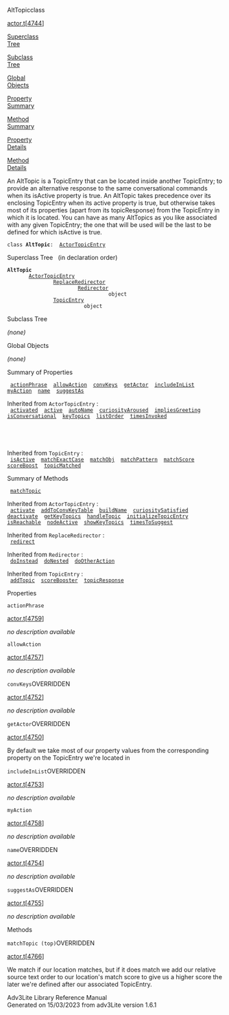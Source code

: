 <span class="title">AltTopic</span><span class="type">class</span>

[actor.t](../file/actor.t.html)\[[4744](../source/actor.t.html#4744)\]

[Superclass  
Tree](#_SuperClassTree_)

[Subclass  
Tree](#_SubClassTree_)

[Global  
Objects](#_ObjectSummary_)

[Property  
Summary](#_PropSummary_)

[Method  
Summary](#_MethodSummary_)

[Property  
Details](#_Properties_)

[Method  
Details](#_Methods_)

<div class="fdesc">

An AltTopic is a TopicEntry that can be located inside another
TopicEntry; to provide an alternative response to the same
conversational commands when its isActive property is true. An AltTopic
takes precedence over its enclosing TopicEntry when its active property
is true, but otherwise takes most of its properties (apart from its
topicResponse) from the TopicEntry in which it is located. You can have
as many AltTopics as you like associated with any given TopicEntry; the
one that will be used will be the last to be defined for which isActive
is true.

`class `**`AltTopic`**` :   `[`ActorTopicEntry`](../object/ActorTopicEntry.html)

</div>

<span id="_SuperClassTree_"></span>

<div class="mjhd">

<span class="hdln">Superclass Tree</span>   (in declaration order)

</div>

**`AltTopic`**  
`         `[`ActorTopicEntry`](../object/ActorTopicEntry.html)  
`                 `[`ReplaceRedirector`](../object/ReplaceRedirector.html)  
`                         `[`Redirector`](../object/Redirector.html)  
`                                 object`  
`                 `[`TopicEntry`](../object/TopicEntry.html)  
`                         object`  
<span id="_SubClassTree_"></span>

<div class="mjhd">

<span class="hdln">Subclass Tree</span>  

</div>

*(none)* <span id="_ObjectSummary_"></span>

<div class="mjhd">

<span class="hdln">Global Objects</span>  

</div>

*(none)* <span id="_PropSummary_"></span>

<div class="mjhd">

<span class="hdln">Summary of Properties</span>  

</div>

` `[`actionPhrase`](#actionPhrase)`  `[`allowAction`](#allowAction)`  `[`convKeys`](#convKeys)`  `[`getActor`](#getActor)`  `[`includeInList`](#includeInList)`  `[`myAction`](#myAction)`  `[`name`](#name)`  `[`suggestAs`](#suggestAs)`  `

Inherited from `ActorTopicEntry` :  
` `[`activated`](../object/ActorTopicEntry.html#activated)`  `[`active`](../object/ActorTopicEntry.html#active)`  `[`autoName`](../object/ActorTopicEntry.html#autoName)`  `[`curiosityAroused`](../object/ActorTopicEntry.html#curiosityAroused)`  `[`impliesGreeting`](../object/ActorTopicEntry.html#impliesGreeting)`  `[`isConversational`](../object/ActorTopicEntry.html#isConversational)`  `[`keyTopics`](../object/ActorTopicEntry.html#keyTopics)`  `[`listOrder`](../object/ActorTopicEntry.html#listOrder)`  `[`timesInvoked`](../object/ActorTopicEntry.html#timesInvoked)`  `

` `

` `

Inherited from `TopicEntry` :  
` `[`isActive`](../object/TopicEntry.html#isActive)`  `[`matchExactCase`](../object/TopicEntry.html#matchExactCase)`  `[`matchObj`](../object/TopicEntry.html#matchObj)`  `[`matchPattern`](../object/TopicEntry.html#matchPattern)`  `[`matchScore`](../object/TopicEntry.html#matchScore)`  `[`scoreBoost`](../object/TopicEntry.html#scoreBoost)`  `[`topicMatched`](../object/TopicEntry.html#topicMatched)`  `

<span id="_MethodSummary_"></span>

<div class="mjhd">

<span class="hdln">Summary of Methods</span>  

</div>

` `[`matchTopic`](#matchTopic)`  `

Inherited from `ActorTopicEntry` :  
` `[`activate`](../object/ActorTopicEntry.html#activate)`  `[`addToConvKeyTable`](../object/ActorTopicEntry.html#addToConvKeyTable)`  `[`buildName`](../object/ActorTopicEntry.html#buildName)`  `[`curiositySatisfied`](../object/ActorTopicEntry.html#curiositySatisfied)`  `[`deactivate`](../object/ActorTopicEntry.html#deactivate)`  `[`getKeyTopics`](../object/ActorTopicEntry.html#getKeyTopics)`  `[`handleTopic`](../object/ActorTopicEntry.html#handleTopic)`  `[`initializeTopicEntry`](../object/ActorTopicEntry.html#initializeTopicEntry)`  `[`isReachable`](../object/ActorTopicEntry.html#isReachable)`  `[`nodeActive`](../object/ActorTopicEntry.html#nodeActive)`  `[`showKeyTopics`](../object/ActorTopicEntry.html#showKeyTopics)`  `[`timesToSuggest`](../object/ActorTopicEntry.html#timesToSuggest)`  `

Inherited from `ReplaceRedirector` :  
` `[`redirect`](../object/ReplaceRedirector.html#redirect)`  `

Inherited from `Redirector` :  
` `[`doInstead`](../object/Redirector.html#doInstead)`  `[`doNested`](../object/Redirector.html#doNested)`  `[`doOtherAction`](../object/Redirector.html#doOtherAction)`  `

Inherited from `TopicEntry` :  
` `[`addTopic`](../object/TopicEntry.html#addTopic)`  `[`scoreBooster`](../object/TopicEntry.html#scoreBooster)`  `[`topicResponse`](../object/TopicEntry.html#topicResponse)`  `

<span id="_Properties_"></span>

<div class="mjhd">

<span class="hdln">Properties</span>  

</div>

<span id="actionPhrase"></span>

`actionPhrase`

[actor.t](../file/actor.t.html)\[[4759](../source/actor.t.html#4759)\]

<div class="desc">

*no description available*

</div>

<span id="allowAction"></span>

`allowAction`

[actor.t](../file/actor.t.html)\[[4757](../source/actor.t.html#4757)\]

<div class="desc">

*no description available*

</div>

<span id="convKeys"></span>

`convKeys`<span class="rem">OVERRIDDEN</span>

[actor.t](../file/actor.t.html)\[[4752](../source/actor.t.html#4752)\]

<div class="desc">

*no description available*

</div>

<span id="getActor"></span>

`getActor`<span class="rem">OVERRIDDEN</span>

[actor.t](../file/actor.t.html)\[[4750](../source/actor.t.html#4750)\]

<div class="desc">

By default we take most of our property values from the corresponding
property on the TopicEntry we're located in

</div>

<span id="includeInList"></span>

`includeInList`<span class="rem">OVERRIDDEN</span>

[actor.t](../file/actor.t.html)\[[4753](../source/actor.t.html#4753)\]

<div class="desc">

*no description available*

</div>

<span id="myAction"></span>

`myAction`

[actor.t](../file/actor.t.html)\[[4758](../source/actor.t.html#4758)\]

<div class="desc">

*no description available*

</div>

<span id="name"></span>

`name`<span class="rem">OVERRIDDEN</span>

[actor.t](../file/actor.t.html)\[[4754](../source/actor.t.html#4754)\]

<div class="desc">

*no description available*

</div>

<span id="suggestAs"></span>

`suggestAs`<span class="rem">OVERRIDDEN</span>

[actor.t](../file/actor.t.html)\[[4755](../source/actor.t.html#4755)\]

<div class="desc">

*no description available*

</div>

<span id="_Methods_"></span>

<div class="mjhd">

<span class="hdln">Methods</span>  

</div>

<span id="matchTopic"></span>

`matchTopic (top)`<span class="rem">OVERRIDDEN</span>

[actor.t](../file/actor.t.html)\[[4766](../source/actor.t.html#4766)\]

<div class="desc">

We match if our location matches, but if it does match we add our
relative source text order to our location's match score to give us a
higher score the later we're defined after our associated TopicEntry.

</div>

<div class="ftr">

Adv3Lite Library Reference Manual  
Generated on 15/03/2023 from adv3Lite version 1.6.1

</div>
